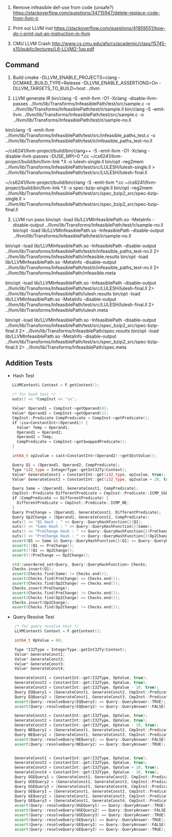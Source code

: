 1. Remove infeasible def-use from code (unsafe?)
https://stackoverflow.com/questions/34715947/delete-replace-code-from-llvm-ir

2. Print out LLVM inst
https://stackoverflow.com/questions/41959551/how-do-i-print-out-an-instruction-in-llvm

3. CMU LLVM Crash
http://www.cs.cmu.edu/afs/cs/academic/class/15745-s15/public/lectures/L6-LLVM2-1up.pdf


## Command
1. Build
cmake -DLLVM_ENABLE_PROJECTS=clang -DCMAKE_BUILD_TYPE=Release -DLLVM_ENABLE_ASSERTIONS=On -DLLVM_TARGETS_TO_BUILD=host ../llvm

2. LLVM generate IR
bin/clang -S -emit-llvm -O1 -Xclang -disable-llvm-passes ../llvm/lib/Transforms/InfeasiblePath/test/src/sample.c -o ../llvm/lib/Transforms/InfeasiblePath/test/ir/sample.ll
bin/clang -S -emit-llvm ../llvm/lib/Transforms/InfeasiblePath/test/src/sample.c -o ../llvm/lib/Transforms/InfeasiblePath/test/ir/sample-no.ll

bin/clang -S -emit-llvm ../llvm/lib/Transforms/InfeasiblePath/test/src/infeasible_paths_test.c -o ../llvm/lib/Transforms/InfeasiblePath/test/ir/infeasible_paths_test-no.ll

~/cs6241/llvm-project/build/bin/clang++ -S -emit-llvm -O1 -Xclang -disable-llvm-passes -DUSE_MPI=0 *.cc
~/cs6241/llvm-project/build/bin/llvm-link *.ll -o lulesh-single.ll
bin/opt -reg2mem ../llvm/lib/Transforms/InfeasiblePath/test/src/LULESH/lulesh-single.ll > ../llvm/lib/Transforms/InfeasiblePath/test/src/LULESH/lulesh-final.ll

~/cs6241/llvm-project/build/bin/clang -S -emit-llvm *.cc
~/cs6241/llvm-project/build/bin/llvm-link *.ll -o spec-bzip-single.ll
bin/opt -reg2mem ../llvm/lib/Transforms/InfeasiblePath/test/src/spec_bzip2_src/spec-bzip-single.ll > ../llvm/lib/Transforms/InfeasiblePath/test/src/spec_bzip2_src/spec-bzip-final.ll

3. LLVM run pass
bin/opt -load lib/LLVMInfeasiblePath.so -MetaInfo -disable-output ../llvm/lib/Transforms/InfeasiblePath/test/ir/sample-no.ll
bin/opt -load lib/LLVMInfeasiblePath.so -InfeasiblePath -disable-output ../llvm/lib/Transforms/InfeasiblePath/test/ir/sample-no.ll

bin/opt -load lib/LLVMInfeasiblePath.so -InfeasiblePath -disable-output ../llvm/lib/Transforms/InfeasiblePath/test/ir/infeasible_paths_test-no.ll 2> ../llvm/lib/Transforms/InfeasiblePath/infeasible.results
bin/opt -load lib/LLVMInfeasiblePath.so -MetaInfo -disable-output ../llvm/lib/Transforms/InfeasiblePath/test/ir/infeasible_paths_test-no.ll 2> ../llvm/lib/Transforms/InfeasiblePath/infeasible.meta

bin/opt -load lib/LLVMInfeasiblePath.so -InfeasiblePath -disable-output ../llvm/lib/Transforms/InfeasiblePath/test/src/LULESH/lulesh-final.ll 2> ../llvm/lib/Transforms/InfeasiblePath/lulesh.results
bin/opt -load lib/LLVMInfeasiblePath.so -MetaInfo -disable-output ../llvm/lib/Transforms/InfeasiblePath/test/src/LULESH/lulesh-final.ll 2> ../llvm/lib/Transforms/InfeasiblePath/lulesh.meta

bin/opt -load lib/LLVMInfeasiblePath.so -InfeasiblePath -disable-output ../llvm/lib/Transforms/InfeasiblePath/test/src/spec_bzip2_src/spec-bzip-final.ll 2> ../llvm/lib/Transforms/InfeasiblePath/spec.results
bin/opt -load lib/LLVMInfeasiblePath.so -MetaInfo -disable-output ../llvm/lib/Transforms/InfeasiblePath/test/src/spec_bzip2_src/spec-bzip-final.ll 2> ../llvm/lib/Transforms/InfeasiblePath/spec.meta

## Addition Tests
- Hash Test
```c++
   LLVMContext& Context = F.getContext();
    
   /* for hash test */
   outs() << *CompInst << '\n';

   Value* Operand1 = CompInst->getOperand(0);
   Value* Operand2 = CompInst->getOperand(1);
   CmpInst::Predicate CompPredicate = CompInst->getPredicate();
   if (isa<ConstantInt>(Operand1)) {
     Value* Temp = Operand1;
     Operand1 = Operand2;
     Operand2 = Temp;
     CompPredicate = CompInst->getSwappedPredicate();
   }

   int64_t op2value = cast<ConstantInt>(Operand2)->getSExtValue();

   Query Q1 = {Operand1, Operand2, CompPredicate};
   Type *i32_type = IntegerType::getInt32Ty(Context);
   Value* GenerateConst1 = ConstantInt::get(i32_type, op2value, true);
   Value* GenerateConst2 = ConstantInt::get(i32_type, op2value + 20, true);

   Query Same = {Operand1, GenerateConst1, CompPredicate};
   CmpInst::Predicate DifferentPredicate = CmpInst::Predicate::ICMP_SGE;
   if (CompPredicate == DifferentPredicate) {
     DifferentPredicate = CmpInst::Predicate::ICMP_NE;
   }
   Query PreChange = {Operand1, GenerateConst1, DifferentPredicate};
   Query Op2Change = {Operand1, GenerateConst2, CompPredicate};
   outs() << "Q1 Hash : " << Query::QueryHashFunction{}(Q1);
   outs() << "Same Hash : " << Query::QueryHashFunction{}(Same);
   outs() << "PreChange Hash : " << Query::QueryHashFunction{}(PreChange);
   outs() << "PreChange Hash : " << Query::QueryHashFunction{}(Op2Change);
   assert(Q1 == Same && Query::QueryHashFunction{}(Q1) == Query::QueryHashFunction{}(Same));
   assert(!(Q1 == PreChange));
   assert(!(Q1 == Op2Change));
   assert(!(PreChange == Op2Change));

   std::unordered_set<Query, Query::QueryHashFunction> Checks;
   Checks.insert(Q1);
   assert(Checks.find(Same) != Checks.end());
   assert(Checks.find(PreChange) == Checks.end());
   assert(Checks.find(Op2Change) == Checks.end());
   Checks.insert(PreChange);
   assert(Checks.find(PreChange) != Checks.end());
   assert(Checks.find(Op2Change) == Checks.end());
   Checks.insert(Op2Change);
   assert(Checks.find(Op2Change) != Checks.end());
```

- Query Resolve Test
```cpp
    /* for query resolve test */
    LLVMContext& Context = F.getContext();

    int64_t OpValue = 60;

    Type *I32Type = IntegerType::getInt32Ty(Context);
    Value* GenerateConst1;
    Value* GenerateConst2;
    Value* GenerateConst3;
    Value* GenerateConst4;

    GenerateConst1 = ConstantInt::get(I32Type, OpValue, true);
    GenerateConst2 = ConstantInt::get(I32Type, OpValue, true);
    GenerateConst3 = ConstantInt::get(I32Type, OpValue - 10, true);
    Query EQQuery1 = {GenerateConst1, GenerateConst2, CmpInst::Predicate::ICMP_EQ};
    Query EQQuery2 = {GenerateConst1, GenerateConst3, CmpInst::Predicate::ICMP_EQ};
    assert(Query::resolveQuery(EQQuery1) == Query::QueryAnswer::TRUE);
    assert(Query::resolveQuery(EQQuery2) == Query::QueryAnswer::FALSE);

    GenerateConst1 = ConstantInt::get(I32Type, OpValue, true);
    GenerateConst2 = ConstantInt::get(I32Type, OpValue, true);
    GenerateConst3 = ConstantInt::get(I32Type, OpValue - 10, true);
    Query NEQuery1 = {GenerateConst1, GenerateConst2, CmpInst::Predicate::ICMP_NE};
    Query NEQuery2 = {GenerateConst1, GenerateConst3, CmpInst::Predicate::ICMP_NE};
    assert(Query::resolveQuery(NEQuery1) == Query::QueryAnswer::FALSE);
    assert(Query::resolveQuery(NEQuery2) == Query::QueryAnswer::TRUE);


    GenerateConst1 = ConstantInt::get(I32Type, OpValue, true);
    GenerateConst2 = ConstantInt::get(I32Type, OpValue, true);
    GenerateConst3 = ConstantInt::get(I32Type, OpValue + 10, true);
    GenerateConst4 = ConstantInt::get(I32Type, OpValue - 10, true);
    Query UGEQuery1 = {GenerateConst1, GenerateConst2, CmpInst::Predicate::ICMP_UGE};
    Query UGEQuery2 = {GenerateConst1, GenerateConst3, CmpInst::Predicate::ICMP_UGE};
    Query UGEQuery3 = {GenerateConst1, GenerateConst4, CmpInst::Predicate::ICMP_UGE};
    Query GEQuery1 = {GenerateConst1, GenerateConst2, CmpInst::Predicate::ICMP_SGE};
    Query GEQuery2 = {GenerateConst1, GenerateConst3, CmpInst::Predicate::ICMP_SGE};
    Query GEQuery3 = {GenerateConst1, GenerateConst4, CmpInst::Predicate::ICMP_SGE};
    assert(Query::resolveQuery(UGEQuery1) == Query::QueryAnswer::TRUE);
    assert(Query::resolveQuery(UGEQuery2) == Query::QueryAnswer::FALSE);
    assert(Query::resolveQuery(UGEQuery3) == Query::QueryAnswer::TRUE);
    assert(Query::resolveQuery(GEQuery1) == Query::QueryAnswer::TRUE);
    assert(Query::resolveQuery(GEQuery2) == Query::QueryAnswer::FALSE);
    assert(Query::resolveQuery(GEQuery3) == Query::QueryAnswer::TRUE);
```